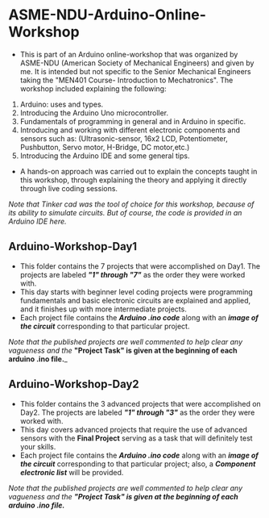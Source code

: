 # ASME-NDU-Arduino-Online-Workshop
* This is part of an Arduino online-workshop that was organized by ASME-NDU (American Society of Mechanical Engineers) and given by me. It is intended but not specific to the Senior Mechanical Engineers taking the "MEN401 Course- Introduction to Mechatronics". 
The workshop included explaining the following:
1) Arduino: uses and types.
2) Introducing the Arduino Uno microcontroller.
3) Fundamentals of programming in general and in Arduino in specific.
4) Introducing and working with different electronic components and sensors such as: (Ultrasonic-sensor, 16x2 LCD, Potentiometer, Pushbutton, Servo motor, H-Bridge, DC motor,etc.) 
5) Introducing the Arduino IDE and some general tips.

* A hands-on approach was carried out to explain the concepts taught in this workshop, through explaining the theory and applying it directly through live coding sessions.

_Note that Tinker cad was the tool of choice for this workshop, because of its ability to simulate circuits. But of course, the code is provided in an Arduino IDE here._
 
## Arduino-Workshop-Day1
* This folder contains the 7 projects that were accomplished on Day1. The projects are labeled ***"1" through "7"*** as the order they were worked with. 
* This day starts with beginner level coding projects were programming fundamentals and basic electronic circuits are explained and applied, and it finishes up with more intermediate projects. 
* Each project file contains the ***Arduino .ino code*** along with an ***image of the circuit*** corresponding to that particular project. 

_Note that the published projects are well commented to help clear any vagueness and the_ **"Project Task" is given at the beginning of each arduino .ino file.**_  

## Arduino-Workshop-Day2
* This folder contains the 3 advanced projects that were accomplished on Day2. The projects are labeled ***"1" through "3"*** as the order they were worked with. 
* This day covers advanced projects that require the use of advanced sensors with the **Final Project** serving as a task that will definitely test your skills. 
* Each project file contains the ***Arduino .ino code*** along with an ***image of the circuit*** corresponding to that particular project; also, a ***Component electronic list*** will be provided. 

_Note that the published projects are well commented to help clear any vagueness and the **"Project Task" is given at the beginning of each arduino .ino file.**_

